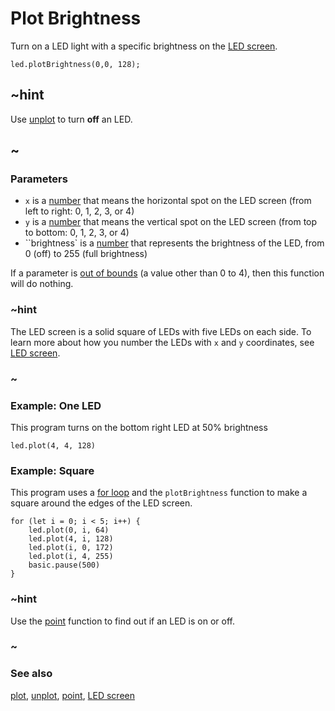 # Plot Brightness

Turn on a LED light with a specific brightness on the [LED screen](/device/screen).

```sig
led.plotBrightness(0,0, 128);
```

## ~hint

Use [unplot](/reference/led/unplot) to turn **off** an LED.

## ~

### Parameters

* ``x`` is a [number](/types/number) that means the
  horizontal spot on the LED screen (from left to right: 0, 1, 2, 3,
  or 4)
* ``y`` is a [number](/types/number) that means the vertical
  spot on the LED screen (from top to bottom: 0, 1, 2, 3, or 4)
* ``brightness` is a [number](/types/number) that represents the brightness of the LED, from 0 (off) to 255 (full brightness)

If a parameter is [out of bounds](/reference/out-of-bounds) (a value
other than 0 to 4), then this function will do nothing.

### ~hint

The LED screen is a solid square of LEDs with five LEDs on each side.
To learn more about how you number the LEDs with ``x`` and ``y``
coordinates, see [LED screen](/device/screen).

### ~

### Example: One LED

This program turns on the bottom right LED at 50% brightness

```blocks
led.plot(4, 4, 128)
```


### Example: Square

This program uses a [for loop](/blocks/loops/for)
and the `plotBrightness` function
to make a square around the edges of the LED screen.

```blocks
for (let i = 0; i < 5; i++) {
    led.plot(0, i, 64)
    led.plot(4, i, 128)
    led.plot(i, 0, 172)
    led.plot(i, 4, 255)
    basic.pause(500)
}
```

### ~hint

Use the [point](/reference/led/point) function to find out if an LED is
on or off.

### ~

### See also

[plot](/reference/led/plot), [unplot](/reference/led/unplot), [point](/reference/led/point), [LED screen](/device/screen)
